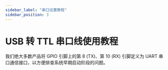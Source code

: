 ```yaml
---
sidebar_label: "串口设置教程"
sidebar_position: 3
---
```


# USB 转 TTL 串口线使用教程

我们绝大多数产品将 GPIO 引脚上的第 8 (TX)、第 10 (RX) 引脚定义为 UART 串口通信接口，以方便排查系统早期启动阶段的问题。
